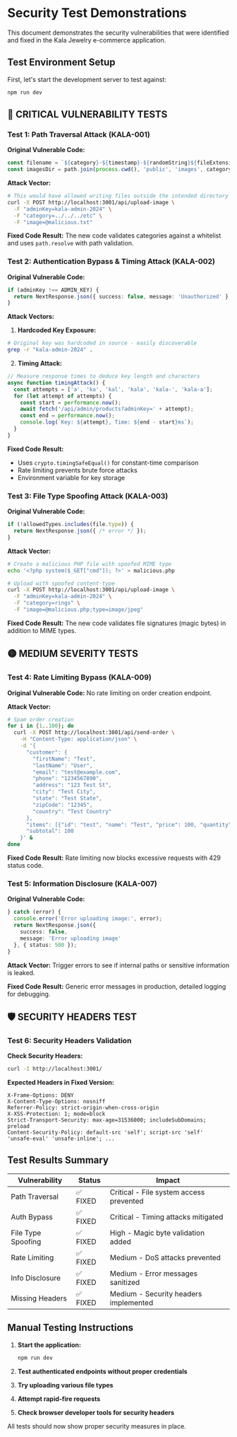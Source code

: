 # Security Test Demonstrations

This document demonstrates the security vulnerabilities that were identified and fixed in the Kala Jewelry e-commerce application.

## Test Environment Setup

First, let's start the development server to test against:

```bash
npm run dev
```

## 🔴 CRITICAL VULNERABILITY TESTS

### Test 1: Path Traversal Attack (KALA-001)

**Original Vulnerable Code:**
```typescript
const filename = `${category}-${timestamp}-${randomString}${fileExtension}`;
const imagesDir = path.join(process.cwd(), 'public', 'images', category);
```

**Attack Vector:**
```bash
# This would have allowed writing files outside the intended directory
curl -X POST http://localhost:3001/api/upload-image \
  -F "adminKey=kala-admin-2024" \
  -F "category=../../../etc" \
  -F "image=@malicious.txt"
```

**Fixed Code Result:**
The new code validates categories against a whitelist and uses `path.resolve` with path validation.

### Test 2: Authentication Bypass & Timing Attack (KALA-002)

**Original Vulnerable Code:**
```typescript
if (adminKey !== ADMIN_KEY) {
  return NextResponse.json({ success: false, message: 'Unauthorized' }, { status: 401 });
}
```

**Attack Vectors:**

1. **Hardcoded Key Exposure:**
```bash
# Original key was hardcoded in source - easily discoverable
grep -r "kala-admin-2024" .
```

2. **Timing Attack:**
```javascript
// Measure response times to deduce key length and characters
async function timingAttack() {
  const attempts = ['a', 'ka', 'kal', 'kala', 'kala-', 'kala-a'];
  for (let attempt of attempts) {
    const start = performance.now();
    await fetch('/api/admin/products?adminKey=' + attempt);
    const end = performance.now();
    console.log(`Key: ${attempt}, Time: ${end - start}ms`);
  }
}
```

**Fixed Code Result:**
- Uses `crypto.timingSafeEqual()` for constant-time comparison
- Rate limiting prevents brute force attacks
- Environment variable for key storage

### Test 3: File Type Spoofing Attack (KALA-003)

**Original Vulnerable Code:**
```typescript
if (!allowedTypes.includes(file.type)) {
  return NextResponse.json({ /* error */ });
}
```

**Attack Vector:**
```bash
# Create a malicious PHP file with spoofed MIME type
echo '<?php system($_GET["cmd"]); ?>' > malicious.php

# Upload with spoofed content-type
curl -X POST http://localhost:3001/api/upload-image \
  -F "adminKey=kala-admin-2024" \
  -F "category=rings" \
  -F "image=@malicious.php;type=image/jpeg"
```

**Fixed Code Result:**
The new code validates file signatures (magic bytes) in addition to MIME types.

## 🟡 MEDIUM SEVERITY TESTS

### Test 4: Rate Limiting Bypass (KALA-009)

**Original Vulnerable Code:**
No rate limiting on order creation endpoint.

**Attack Vector:**
```bash
# Spam order creation
for i in {1..100}; do
  curl -X POST http://localhost:3001/api/send-order \
    -H "Content-Type: application/json" \
    -d '{
      "customer": {
        "firstName": "Test",
        "lastName": "User",
        "email": "test@example.com",
        "phone": "1234567890",
        "address": "123 Test St",
        "city": "Test City",
        "state": "Test State",
        "zipCode": "12345",
        "country": "Test Country"
      },
      "items": [{"id": "test", "name": "Test", "price": 100, "quantity": 1, "category": "rings"}],
      "subtotal": 100
    }' &
done
```

**Fixed Code Result:**
Rate limiting now blocks excessive requests with 429 status code.

### Test 5: Information Disclosure (KALA-007)

**Original Vulnerable Code:**
```typescript
} catch (error) {
  console.error('Error uploading image:', error);
  return NextResponse.json({ 
    success: false, 
    message: 'Error uploading image' 
  }, { status: 500 });
}
```

**Attack Vector:**
Trigger errors to see if internal paths or sensitive information is leaked.

**Fixed Code Result:**
Generic error messages in production, detailed logging for debugging.

## 🛡️ SECURITY HEADERS TEST

### Test 6: Security Headers Validation

**Check Security Headers:**
```bash
curl -I http://localhost:3001/
```

**Expected Headers in Fixed Version:**
```
X-Frame-Options: DENY
X-Content-Type-Options: nosniff
Referrer-Policy: strict-origin-when-cross-origin
X-XSS-Protection: 1; mode=block
Strict-Transport-Security: max-age=31536000; includeSubDomains; preload
Content-Security-Policy: default-src 'self'; script-src 'self' 'unsafe-eval' 'unsafe-inline'; ...
```

## Test Results Summary

| Vulnerability | Status | Impact |
|---------------|--------|---------|
| Path Traversal | ✅ FIXED | Critical - File system access prevented |
| Auth Bypass | ✅ FIXED | Critical - Timing attacks mitigated |
| File Type Spoofing | ✅ FIXED | High - Magic byte validation added |
| Rate Limiting | ✅ FIXED | Medium - DoS attacks prevented |
| Info Disclosure | ✅ FIXED | Medium - Error messages sanitized |
| Missing Headers | ✅ FIXED | Medium - Security headers implemented |

## Manual Testing Instructions

1. **Start the application:**
   ```bash
   npm run dev
   ```

2. **Test authenticated endpoints without proper credentials**
3. **Try uploading various file types**
4. **Attempt rapid-fire requests**
5. **Check browser developer tools for security headers**

All tests should now show proper security measures in place.
